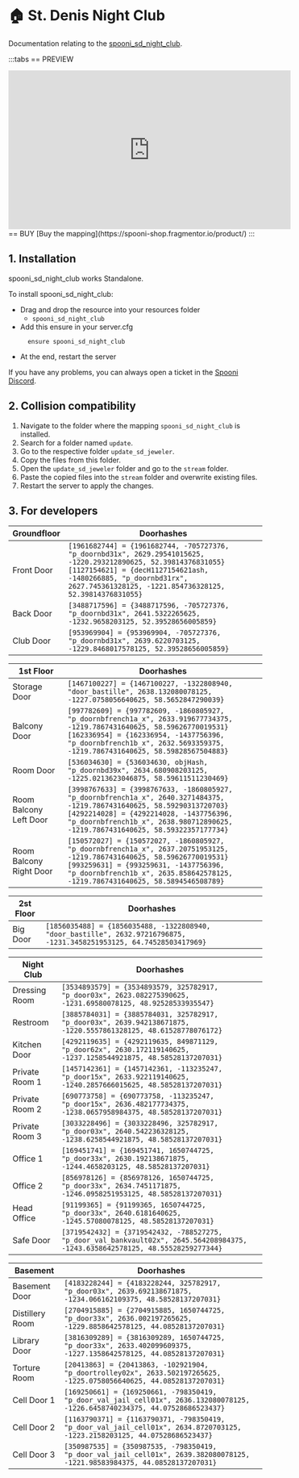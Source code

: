 # 🏠 St. Denis Night Club <Badge type="danger" text="CURRENTLY ONLY AVAILABLE FOR SPONSORS" />
Documentation relating to the [spooni_sd_night_club](https://spooni-shop.fragmentor.io/product/5824786).

<Badge type="warning" text="DISCLAIMER: This MLO is only an add-on to the existing St. Denis Saloon MLO from R*" />

:::tabs
== PREVIEW
<iframe width="560" height="315" src="https://www.youtube.com/embed/R52JiHn3LC8?si=NV0t88goGJOK2ITa" frameborder="0" allow="accelerometer; autoplay; clipboard-write; encrypted-media; gyroscope; picture-in-picture; web-share" referrerpolicy="strict-origin-when-cross-origin" allowfullscreen></iframe>
== BUY
[Buy the mapping](https://spooni-shop.fragmentor.io/product/)
:::

## 1. Installation
spooni_sd_night_club works Standalone.  

To install spooni_sd_night_club:
- Drag and drop the resource into your resources folder
  - `spooni_sd_night_club`
- Add this ensure in your server.cfg
  ```
    ensure spooni_sd_night_club
  ```
- At the end, restart the server

If you have any problems, you can always open a ticket in the [Spooni Discord](https://discord.gg/spooni).

## 2. Collision compatibility <Badge type="danger" text="IMPORTANT"/>
1. Navigate to the folder where the mapping `spooni_sd_night_club` is installed.
2. Search for a folder named `update`.
3. Go to the respective folder `update_sd_jeweler`.
4. Copy the files from this folder.
5. Open the `update_sd_jeweler` folder and go to the `stream` folder.
6. Paste the copied files into the `stream` folder and overwrite existing files.
7. Restart the server to apply the changes.

## 3. For developers
| Groundfloor               | Doorhashes
|---------------------------|----------------------------------------------------------------------------------|
| Front Door                | `[1961682744] = {1961682744, -705727376, "p_doornbd31x", 2629.29541015625, -1220.293212890625, 52.39814376831055}` <br> `[1127154621] = {decH1127154621ash, -1480266885, "p_doornbd31rx", 2627.745361328125, -1221.854736328125, 52.39814376831055}`
| Back Door                 | `[3488717596] = {3488717596, -705727376, "p_doornbd31x", 2641.5322265625, -1232.9658203125, 52.39528656005859}`
| Club Door                 | `[953969904] = {953969904, -705727376, "p_doornbd31x", 2639.6220703125, -1229.8468017578125, 52.39528656005859}`

| 1st Floor                 | Doorhashes
|---------------------------|----------------------------------------------------------------------------------|
| Storage Door              | `[1467100227] = {1467100227, -1322808940, "door_bastille", 2638.132080078125, -1227.0758056640625, 58.5652847290039}`
| Balcony Door              | `[997782609] = {997782609, -1860805927, "p_doornbfrench1a_x", 2633.919677734375, -1219.7867431640625, 58.59626770019531}` <br> `[162336954] = {162336954, -1437756396, "p_doornbfrench1b_x", 2632.5693359375, -1219.7867431640625, 58.59828567504883}`
| Room Door                 | `[536034630] = {536034630, objHash, "p_doornbd39x", 2634.680908203125, -1225.0213623046875, 58.59611511230469}`
| Room Balcony Left Door    | `[3998767633] = {3998767633, -1860805927, "p_doornbfrench1a_x", 2640.3271484375, -1219.7867431640625, 58.59290313720703}` <br> `[4292214028] = {4292214028, -1437756396, "p_doornbfrench1b_x", 2638.980712890625, -1219.7867431640625, 58.59322357177734}`
| Room Balcony Right Door   | `[150572027] = {150572027, -1860805927, "p_doornbfrench1a_x", 2637.20751953125, -1219.7867431640625, 58.59626770019531}` <br> `[993259631] = {993259631, -1437756396, "p_doornbfrench1b_x", 2635.858642578125, -1219.7867431640625, 58.5894546508789}`

| 2st Floor                 | Doorhashes
|---------------------------|----------------------------------------------------------------------------------|
| Big Door                  | `[1856035488] = {1856035488, -1322808940, "door_bastille", 2632.97216796875, -1231.3458251953125, 64.74528503417969}`

| Night Club                | Doorhashes
|---------------------------|----------------------------------------------------------------------------------|
| Dressing Room             | `[3534893579] = {3534893579, 325782917, "p_door03x", 2623.082275390625, -1231.69580078125, 48.92528533935547}`
| Restroom                  | `[3885784031] = {3885784031, 325782917, "p_door03x", 2639.942138671875, -1220.5557861328125, 48.61528778076172}`
| Kitchen Door              | `[4292119635] = {4292119635, 849871129, "p_door62x", 2630.172119140625, -1237.1258544921875, 48.58528137207031}`
| Private Room 1            | `[1457142361] = {1457142361, -113235247, "p_door15x", 2633.922119140625, -1240.2857666015625, 48.58528137207031}`
| Private Room 2            | `[690773758] = {690773758, -113235247, "p_door15x", 2636.482177734375, -1238.0657958984375, 48.58528137207031}`
| Private Room 3            | `[3033228496] = {3033228496, 325782917, "p_door03x", 2640.542236328125, -1238.6258544921875, 48.58528137207031}`
| Office 1                  | `[169451741] = {169451741, 1650744725, "p_door33x", 2630.192138671875, -1244.4658203125, 48.58528137207031}`
| Office 2                  | `[856978126] = {856978126, 1650744725, "p_door33x", 2634.7451171875, -1246.0958251953125, 48.58528137207031}`
| Head Office               | `[91199365] = {91199365, 1650744725, "p_door33x", 2640.6181640625, -1245.57080078125, 48.58528137207031}`
| Safe Door                 | `[3719542432] = {3719542432, -788527275, "p_door_val_bankvault02x", 2645.564208984375, -1243.6358642578125, 48.55528259277344}`

| Basement                  | Doorhashes
|---------------------------|----------------------------------------------------------------------------------|
| Basement Door             | `[4183228244] = {4183228244, 325782917, "p_door03x", 2639.692138671875, -1234.066162109375, 48.58528137207031}`
| Distillery Room           | `[2704915885] = {2704915885, 1650744725, "p_door33x", 2636.002197265625, -1229.8858642578125, 44.08528137207031}`
| Library Door              | `[3816309289] = {3816309289, 1650744725, "p_door33x", 2633.402099609375, -1227.1358642578125, 44.08528137207031}`
| Torture Room              | `[20413863] = {20413863, -102921904, "p_doortrolley02x", 2633.502197265625, -1225.0758056640625, 44.08528137207031}`
| Cell Door 1               | `[169250661] = {169250661, -798350419, "p_door_val_jail_cell01x", 2636.132080078125, -1226.6458740234375, 44.07528686523437}`
| Cell Door 2               | `[1163790371] = {1163790371, -798350419, "p_door_val_jail_cell01x", 2634.8720703125, -1223.2158203125, 44.07528686523437}`
| Cell Door 3               | `[350987535] = {350987535, -798350419, "p_door_val_jail_cell01x", 2639.382080078125, -1221.98583984375, 44.08528137207031}`